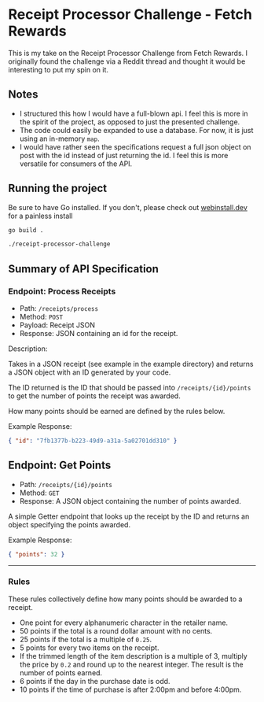 # Receipt Processor Challenge - Fetch Rewards

This is my take on the Receipt Processor Challenge from Fetch Rewards. I originally found the challenge via a Reddit thread and thought it would be interesting to put my spin on it.

## Notes
- I structured this how I would have a full-blown api. I feel this is more in the spirit of the project, as opposed to just the presented challenge. 
- The code could easily be expanded to use a database. For now, it is just using an in-memory `map`.
- I would have rather seen the specifications request a full json object on post with the id instead of just returning the id. I feel this is more versatile for consumers of the API.

## Running the project
Be sure to have Go installed. If you don't, please check out [webinstall.dev](https://webinstall.dev/go/) for a painless install

```sh
go build .

./receipt-processor-challenge
```
## Summary of API Specification

### Endpoint: Process Receipts

* Path: `/receipts/process`
* Method: `POST`
* Payload: Receipt JSON
* Response: JSON containing an id for the receipt.

Description:

Takes in a JSON receipt (see example in the example directory) and returns a JSON object with an ID generated by your code.

The ID returned is the ID that should be passed into `/receipts/{id}/points` to get the number of points the receipt was awarded.

How many points should be earned are defined by the rules below.

Example Response:
```json
{ "id": "7fb1377b-b223-49d9-a31a-5a02701dd310" }
```

## Endpoint: Get Points

* Path: `/receipts/{id}/points`
* Method: `GET`
* Response: A JSON object containing the number of points awarded.

A simple Getter endpoint that looks up the receipt by the ID and returns an object specifying the points awarded.

Example Response:
```json
{ "points": 32 }
```

---

### Rules

These rules collectively define how many points should be awarded to a receipt.

* One point for every alphanumeric character in the retailer name.
* 50 points if the total is a round dollar amount with no cents.
* 25 points if the total is a multiple of `0.25`.
* 5 points for every two items on the receipt.
* If the trimmed length of the item description is a multiple of 3, multiply the price by `0.2` and round up to the nearest integer. The result is the number of points earned.
* 6 points if the day in the purchase date is odd.
* 10 points if the time of purchase is after 2:00pm and before 4:00pm.

